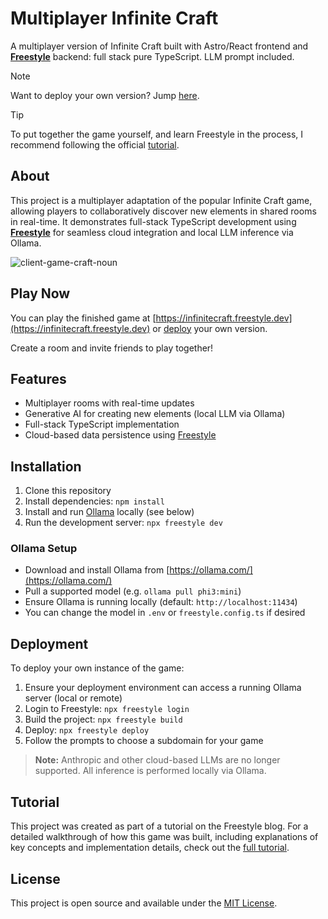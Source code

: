 # Multiplayer Infinite Craft

A multiplayer version of Infinite Craft built with Astro/React frontend and **[Freestyle](https://freestyle.sh)** backend: full stack pure TypeScript. LLM prompt included.

> [!NOTE]
> Want to deploy your own version? Jump [here](#deployment).

> [!TIP]
> To put together the game yourself, and learn Freestyle in the process, I recommend following the official [tutorial](https://blog.freestyle.dev/posts/multiplayer-infinite-craft).

## About

This project is a multiplayer adaptation of the popular Infinite Craft game, allowing players to collaboratively discover new elements in shared rooms in real-time. It demonstrates full-stack TypeScript development using **[Freestyle](https://freestyle.sh)** for seamless cloud integration and local LLM inference via Ollama.

![client-game-craft-noun](https://github.com/kevgug/multiplayer-infinite-craft/assets/37193648/bd752979-d914-427e-8c35-08c9ff105a60)

## Play Now

You can play the finished game at [https://infinitecraft.freestyle.dev](https://infinitecraft.freestyle.dev) or [deploy](#deployment) your own version.

Create a room and invite friends to play together!

## Features

- Multiplayer rooms with real-time updates
- Generative AI for creating new elements (local LLM via Ollama)
- Full-stack TypeScript implementation
- Cloud-based data persistence using [Freestyle](https://freestyle.sh)

## Installation

1. Clone this repository
2. Install dependencies: `npm install`
3. Install and run [Ollama](https://ollama.com/) locally (see below)
4. Run the development server: `npx freestyle dev`

### Ollama Setup

- Download and install Ollama from [https://ollama.com/](https://ollama.com/)
- Pull a supported model (e.g. `ollama pull phi3:mini`)
- Ensure Ollama is running locally (default: `http://localhost:11434`)
- You can change the model in `.env` or `freestyle.config.ts` if desired

## Deployment

To deploy your own instance of the game:

1. Ensure your deployment environment can access a running Ollama server (local or remote)
2. Login to Freestyle: `npx freestyle login`
3. Build the project: `npx freestyle build`
4. Deploy: `npx freestyle deploy`
5. Follow the prompts to choose a subdomain for your game

> **Note:** Anthropic and other cloud-based LLMs are no longer supported. All inference is performed locally via Ollama.

## Tutorial

This project was created as part of a tutorial on the Freestyle blog. For a detailed walkthrough of how this game was built, including explanations of key concepts and implementation details, check out the [full tutorial](https://blog.freestyle.dev/posts/multiplayer-infinite-craft).

## License

This project is open source and available under the [MIT License](LICENSE).
